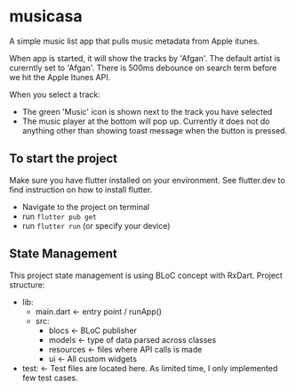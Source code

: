 # musicasa

A simple music list app that pulls music metadata from Apple itunes.

When app is started, it will show the tracks by 'Afgan'.
The default artist is curerntly set to 'Afgan'.
There is 500ms debounce on search term before we hit the Apple Itunes API.

When you select a track:
- The green 'Music' icon is shown next to the track you have selected
- The music player at the bottom will pop up. Currently it does not do anything other than showing toast message when the button is pressed.

## To start the project
Make sure you have flutter installed on your environment. See flutter.dev to find instruction on how to install flutter.
- Navigate to the project on terminal
- run `flutter pub get`
- run `flutter run` (or specify your device)

## State Management
This project state management is using BLoC concept with RxDart.
Project structure:
- lib:
  -  main.dart <- entry point / runApp()
  - src:
    - blocs <- BLoC publisher
    - models <- type of data parsed across classes
    - resources <- files where API calls is made
    - ui <- All custom widgets
- test: <- Test files are located here. As limited time, I only implemented few test cases.
